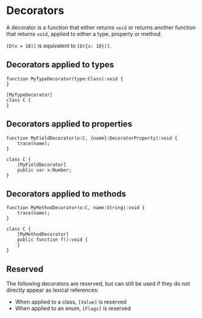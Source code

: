 # Decorators

A decorator is a function that either returns `void` or returns another function that returns `void`, applied to either a type, property or method.

`[D(x = 10)]` is equivalent to `[D({x: 10})]`.

## Decorators applied to types

```
function MyTypeDecorator(type:Class):void {
}

[MyTypeDecorator]
class C {
}
```

## Decorators applied to properties

```
function MyFieldDecorator(o:C, {name}:DecoratorProperty):void {
    trace(name);
}

class C {
    [MyFieldDecorator]
    public var x:Number;
}
```

## Decorators applied to methods

```
function MyMethodDecorator(o:C, name:String):void {
    trace(name);
}

class C {
    [MyMethodDecorator]
    public function f():void {
    }
}
```

## Reserved

The following decorators are reserved, but can still be used if they do not directly appear as lexical references:

- When applied to a class, `[Value]` is reserved
- When applied to an enum, `[Flags]` is reserved